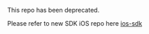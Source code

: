 This repo has been deprecated.

Please refer to new SDK iOS repo here [ios-sdk](https://github.com/chat21/ios-sdk)





